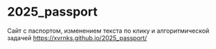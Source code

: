 # 2025_passport
Сайт с паспортом, изменением текста по клику и алгоритмической задачей https://xvrnks.github.io/2025_passport/
